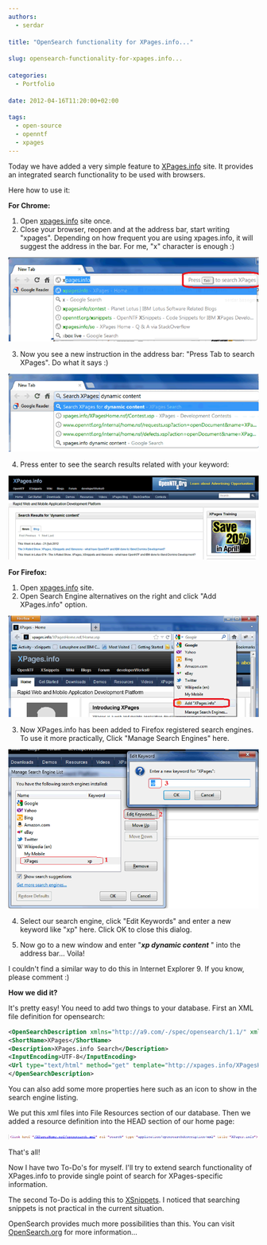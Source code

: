 ```yaml
---
authors:
  - serdar

title: "OpenSearch functionality for XPages.info..."

slug: opensearch-functionality-for-xpages.info...

categories:
  - Portfolio

date: 2012-04-16T11:20:00+02:00

tags:
  - open-source
  - openntf
  - xpages
---
```


Today we have added a very simple feature to [XPages.info](http://xpages.info/) site. It provides an integrated search functionality to be used with browsers.

Here how to use it:
<!-- more -->
**For Chrome:**

1. Open [xpages.info](http://xpages.info/) site once.
2. Close your browser, reopen and at the address bar, start writing "xpages". Depending on how frequent you are using xpages.info, it will suggest the address in the bar. For me, "x" character is enough :)

![Image:OpenSearch functionality for XPages.info...](../../images/imported/opensearch-functionality-for-xpages-info-M2.gif)

3. Now you see a new instruction in the address bar: "Press Tab to search XPages". Do what it says :)

![Image:OpenSearch functionality for XPages.info...](../../images/imported/opensearch-functionality-for-xpages-info-M3.gif)

4. Press enter to see the search results related with your keyword:

![Image:OpenSearch functionality for XPages.info...](../../images/imported/opensearch-functionality-for-xpages-info-M4.gif)

**For Firefox:**

1. Open [xpages.info](http://xpages.info/) site.
2. Open Search Engine alternatives on the right and click "Add XPages.info" option.

![Image:OpenSearch functionality for XPages.info...](../../images/imported/opensearch-functionality-for-xpages-info-M5.gif)

3. Now XPages.info has been added to Firefox registered search engines. To use it more practically, Click "Manage Search Engines" here.

![Image:OpenSearch functionality for XPages.info...](../../images/imported/opensearch-functionality-for-xpages-info-M6.gif)

4. Select our search engine, click "Edit Keywords" and enter a new keyword like "xp" here. Click OK to close this dialog.

5. Now go to a new window and enter "***xp dynamic content*** " into the address bar... Voila!

I couldn't find a similar way to do this in Internet Explorer 9. If you know, please comment :)

**How we did it?**

It's pretty easy! You need to add two things to your database. First an XML file definition for opensearch:

```xml
<OpenSearchDescription xmlns="http://a9.com/-/spec/opensearch/1.1/" xmlns:moz="http://www.mozilla.org/2006/browser/search/">
<ShortName>XPages</ShortName>
<Description>XPages.info Search</Description>
<InputEncoding>UTF-8</InputEncoding>
<Url type="text/html" method="get" template="http://xpages.info/XPagesHome.nsf/SearchResults.xsp?search={searchTerms}"/>
</OpenSearchDescription>
```

You can also add some more properties here such as an icon to show in the search engine listing.

We put this xml files into File Resources section of our database. Then we added a resource definition into the HEAD section of our home page:

![Image:OpenSearch functionality for XPages.info...](../../images/imported/opensearch-functionality-for-xpages-info-M7.gif)

That's all!

Now I have two To-Do's for myself. I'll try to extend search functionality of XPages.info to provide single point of search for XPages-specific information.

The second To-Do is adding this to [XSnippets](http://openntf.org/xsnippets). I noticed that searching snippets is not practical in the current situation.

OpenSearch provides much more possibilities than this. You can visit [OpenSearch.org](http://www.opensearch.org/Home) for more information...
